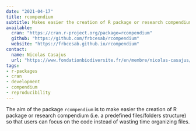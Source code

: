 ```yaml
---
date: "2021-04-17"
title: rcompendium
subtitle: Makes easier the creation of R package or research compendium
available:
  cran: "https://cran.r-project.org/package=rcompendium"
  github: "https://github.com/frbcesab/rcompendium"
  website: "https://frbcesab.github.io/rcompendium"
contact:
  name: Nicolas Casajus
  url: "https://www.fondationbiodiversite.fr/en/membre/nicolas-casajus/"
tags:
- r-packages
- cran
- development
- compendium
- reproducibility
---
```


The aim of the package `rcompendium` is to make easier the creation of
R package or research compendium
(i.e. a predefined files/folders structure) so that users can focus on the code
instead of wasting time organizing files.

<!--more-->
